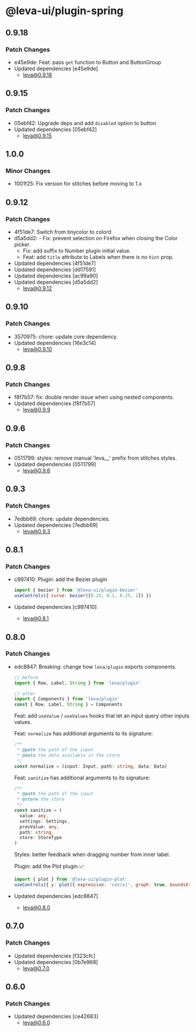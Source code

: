 # @leva-ui/plugin-spring

## 0.9.18

### Patch Changes

- e45e9de: Feat: pass `get` function to Button and ButtonGroup
- Updated dependencies [e45e9de]
  - leva@0.9.18

## 0.9.15

### Patch Changes

- 05ebf42: Upgrade deps and add `disabled` option to button
- Updated dependencies [05ebf42]
  - leva@0.9.15

## 1.0.0

### Minor Changes

- 1001f25: Fix version for stitches before moving to 1.x

## 0.9.12

### Patch Changes

- 4f51de7: Switch from tinycolor to colord
- d5a5dd2: - Fix: prevent selection on Firefox when closing the Color picker.
  - Fix: add suffix to Number plugin initial value.
  - Feat: add `title` attribute to Labels when there is no `hint` prop.
- Updated dependencies [4f51de7]
- Updated dependencies [dd17591]
- Updated dependencies [ac99a90]
- Updated dependencies [d5a5dd2]
  - leva@0.9.12

## 0.9.10

### Patch Changes

- 3570975: chore: update core dependency.
- Updated dependencies [16e3c14]
  - leva@0.9.10

## 0.9.8

### Patch Changes

- f8f7b57: fix: double render issue when using nested components.
- Updated dependencies [f8f7b57]
  - leva@0.9.9

## 0.9.6

### Patch Changes

- 0511799: styles: remove manual 'leva\_\_' prefix from stitches styles.
- Updated dependencies [0511799]
  - leva@0.9.6

## 0.9.3

### Patch Changes

- 7edbb69: chore: update dependencies.
- Updated dependencies [7edbb69]
  - leva@0.9.3

## 0.8.1

### Patch Changes

- c997410: Plugin: add the Bezier plugin

  ```js
  import { bezier } from '@leva-ui/plugin-bezier'
  useControls({ curve: bezier([0.25, 0.1, 0.25, 1]) })
  ```

- Updated dependencies [c997410]
  - leva@0.8.1

## 0.8.0

### Patch Changes

- edc8847: Breaking: change how `leva/plugin` exports components.

  ```jsx
  // before
  import { Row, Label, String } from 'leva/plugin'

  // after
  import { Components } from 'leva/plugin'
  const { Row, Label, String } = Components
  ```

  Feat: add `useValue` / `useValues` hooks that let an input query other inputs values.

  Feat: `normalize` has additional arguments to its signature:

  ```ts
  /**
   * @path the path of the input
   * @data the data available in the store
   */
  const normalize = (input: Input, path: string, data: Data)
  ```

  Feat: `sanitize` has additional arguments to its signature:

  ```ts
  /**
   * @path the path of the input
   * @store the store
   */
  const sanitize = (
    value: any,
    settings: Settings,
    prevValue: any,
    path: string,
    store: StoreType
  )
  ```

  Styles: better feedback when dragging number from inner label.

  Plugin: add the Plot plugin 📈

  ```js
  import { plot } from '@leva-ui/plugin-plot'
  useControls({ y: plot({ expression: 'cos(x)', graph: true, boundsX: [-10, 10], boundsY: [0, 100] }) })
  ```

- Updated dependencies [edc8847]
  - leva@0.8.0

## 0.7.0

### Patch Changes

- Updated dependencies [f323cfc]
- Updated dependencies [0b7e968]
  - leva@0.7.0

## 0.6.0

### Patch Changes

- Updated dependencies [ce42683]
  - leva@0.6.0
